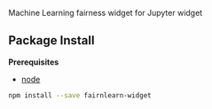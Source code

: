 Machine Learning fairness widget for Jupyter widget

Package Install
---------------

**Prerequisites**
- [node](http://nodejs.org/)

```bash
npm install --save fairnlearn-widget
```
